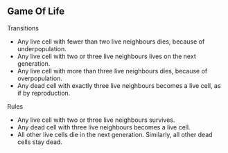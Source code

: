 ## Game Of Life

Transitions
* Any live cell with fewer than two live neighbours dies, because of underpopulation.
* Any live cell with two or three live neighbours lives on the next generation.
* Any live cell with more than three live neighbours dies, because of overpopulation.
* Any dead cell with exactly three live neighbours becomes a live cell, as if by reproduction.

Rules
* Any live cell with two or three live neighbours survives.
* Any dead cell with three live neighbours becomes a live cell.
* All other live cells die in the next generation. Similarly, all other dead cells stay dead.
